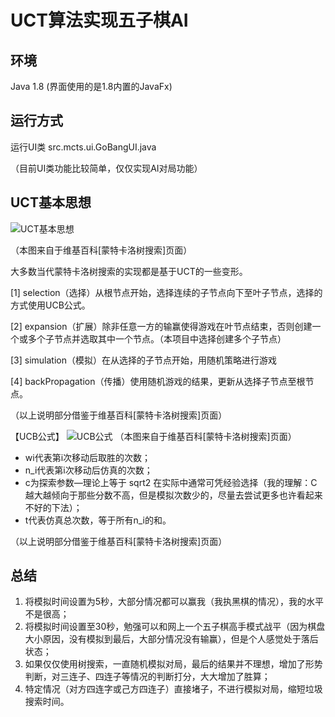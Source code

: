 #  **UCT算法实现五子棋AI**

## 环境

Java 1.8 (界面使用的是1.8内置的JavaFx)

## 运行方式

运行UI类 src.mcts.ui.GoBangUI.java

（目前UI类功能比较简单，仅仅实现AI对局功能）
## UCT基本思想
![UCT基本思想](https://gitee.com/kdldbq/uct-gobang/raw/master/result/MCTS_(English).svg.png "UCT基本思想")

（本图来自于维基百科[蒙特卡洛树搜索]页面）

大多数当代蒙特卡洛树搜索的实现都是基于UCT的一些变形。

[1] selection（选择）从根节点开始，选择连续的子节点向下至叶子节点，选择的方式使用UCB公式。

[2] expansion（扩展）除非任意一方的输赢使得游戏在叶节点结束，否则创建一个或多个子节点并选取其中一个节点。（本项目中选择创建多个子节点）

[3] simulation（模拟）在从选择的子节点开始，用随机策略进行游戏

[4] backPropagation（传播）使用随机游戏的结果，更新从选择子节点至根节点。

（以上说明部分借鉴于维基百科[蒙特卡洛树搜索]页面）

【UCB公式】
![UCB公式](https://gitee.com/kdldbq/uct-gobang/raw/master/result/4d380bf26dc9feb4d3cb45c58adb1027cd575479.svg "UCB公式")
（本图来自于维基百科[蒙特卡洛树搜索]页面）
- wi代表第i次移动后取胜的次数；
- n_i代表第i次移动后仿真的次数；
- c为探索参数—理论上等于 sqrt2 在实际中通常可凭经验选择（我的理解：C越大越倾向于那些分数不高，但是模拟次数少的，尽量去尝试更多也许看起来不好的下法）；
- t代表仿真总次数，等于所有n_i的和。

（以上说明部分借鉴于维基百科[蒙特卡洛树搜索]页面）

## 总结

1. 将模拟时间设置为5秒，大部分情况都可以赢我（我执黑棋的情况），我的水平不是很高；
2. 将模拟时间设置至30秒，勉强可以和网上一个五子棋高手模式战平（因为棋盘大小原因，没有模拟到最后，大部分情况没有输赢），但是个人感觉处于落后状态；
3. 如果仅仅使用树搜索，一直随机模拟对局，最后的结果并不理想，增加了形势判断，对三连子、四连子等情况的判断打分，大大增加了胜算；
4. 特定情况（对方四连字或己方四连子）直接堵子，不进行模拟对局，缩短垃圾搜索时间。

